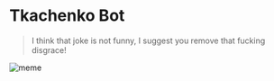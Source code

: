 # Tkachenko Bot

> I think that joke is not funny, I suggest you remove that fucking disgrace!

![meme](https://user-images.githubusercontent.com/1309035/29967158-74debca6-8f3f-11e7-94ba-9cc2ee9a1f1a.png)
